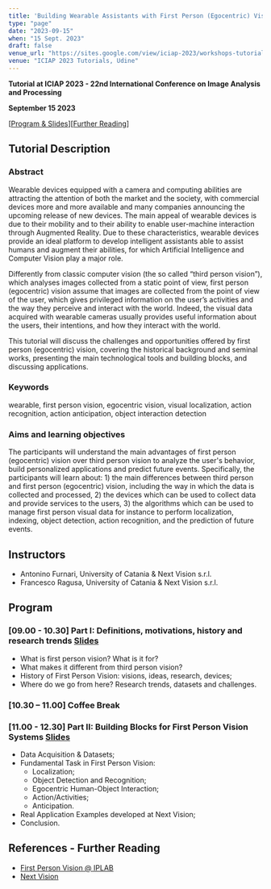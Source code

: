 ```yaml
---
title: 'Building Wearable Assistants with First Person (Egocentric) Vision: History, Challenges, Opportunities and Applications'
type: "page"
date: "2023-09-15"
when: "15 Sept. 2023"
draft: false
venue_url: "https://sites.google.com/view/iciap-2023/workshops-tutorials"
venue: "ICIAP 2023 Tutorials, Udine"
---
```


<style>
    
    table {
        width: 100%;
    }
    td {
    	
        padding-right:5px;
        padding-left:5px;
    }
    tr:nth-child(even) {background: #EEE}
</style>

**Tutorial at ICIAP 2023 - 22nd International Conference on Image Analysis and Processing**

**September 15 2023**

[[Program & Slides](#program)][[Further Reading](#reading)]

## Tutorial Description
### Abstract
Wearable devices equipped with a camera and computing abilities are attracting the attention of both the market and the society, with commercial devices more and more available and many companies announcing the upcoming release of new devices. The main appeal of wearable devices is due to their mobility and to their ability to enable user-machine interaction through Augmented Reality. Due to these characteristics, wearable devices provide an ideal platform to develop intelligent assistants able to assist humans and augment their abilities, for which Artificial Intelligence and Computer Vision play a major role.

Differently from classic computer vision (the so called “third person vision”), which analyses images collected from a static point of view, first person (egocentric) vision assume that images are collected from the point of view of the user, which gives privileged information on the user’s activities and the way they perceive and interact with the world. Indeed, the visual data acquired with wearable cameras usually provides useful information about the users, their intentions, and how they interact with the world.

This tutorial will discuss the challenges and opportunities offered by first person (egocentric) vision, covering the historical background and seminal works, presenting the main technological tools and building blocks, and discussing applications.

### Keywords
wearable, first person vision, egocentric vision, visual localization, action recognition, action anticipation, object interaction detection

### Aims and learning objectives
The participants will understand the main advantages of first person (egocentric) vision over third person vision to analyze the user's behavior, build personalized applications and predict future events. Specifically, the participants will learn about: 1) the main differences between third person and first person (egocentric) vision, including the way in which the data is collected and processed, 2) the devices which can be used to collect data and provide services to the users, 3) the algorithms which can be used to manage first person visual data for instance to perform localization, indexing, object detection, action recognition, and the prediction of future events.

## Instructors
* Antonino Furnari, University of Catania & Next Vision s.r.l.
* Francesco Ragusa, University of Catania & Next Vision s.r.l.

<div id="program"></div>

## Program

### [09.00 - 10.30] Part I: Definitions, motivations, history and research trends [Slides](http://antoninofurnari.it/downloads/talks/iciap2023_part1.pdf)
 * What is first person vision? What is it for?
 * What makes it different from third person vision?
 * History of First Person Vision: visions, ideas, research, devices;
 * Where do we go from here? Research trends, datasets and challenges.

### [10.30 – 11.00] Coffee Break 

### [11.00 - 12.30] Part II: Building Blocks for First Person Vision Systems [Slides](hhttp://antoninofurnari.it/downloads/talks/iciap2023_part2.pdf)
 * Data Acquisition & Datasets; 
 * Fundamental Task in First Person Vision:
   * Localization;
   * Object Detection and Recognition;
   * Egocentric Human-Object Interaction;
   * Action/Activities;
   * Anticipation.
 * Real Application Examples developed at Next Vision;
 * Conclusion.

<div id="reading"></div>

## References - Further Reading
 * [First Person Vision @ IPLAB](https://iplab.dmi.unict.it/fpv/)
 * [Next Vision](https://www.nextvisionlab.it)